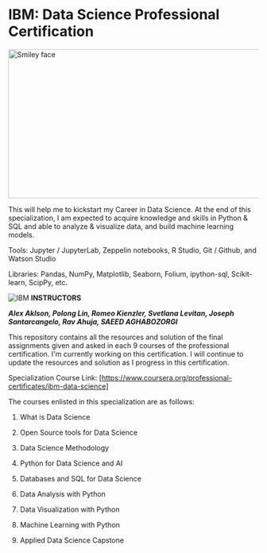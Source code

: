 # IBM: Data Science Professional Certification

<img src="https://i.imgur.com/YCFnjvg.png" alt="Smiley face" height="300" width="600">

This will help me to kickstart my Career in Data Science. At the end of this specialization, I am expected to acquire knowledge and skills in Python & SQL and able to analyze & visualize data, and build machine learning models.

Tools: Jupyter / JupyterLab, Zeppelin notebooks, R Studio, Git / Github, and Watson Studio

Libraries: Pandas, NumPy, Matplotlib, Seaborn, Folium, ipython-sql, Scikit-learn, ScipPy, etc.

![IBM](http://i.imgur.com/Qktqnu1.png) **INSTRUCTORS**

***Alex Aklson, Polong Lin, Romeo Kienzler, Svetlana Levitan, Joseph Santarcangelo, Rav Ahuja, SAEED AGHABOZORGI***

This repository contains all the resources and solution of the final assignments given and asked in each 9 courses of the professional certification. I'm currently working on this certification. I will continue to update the resources and solution as I progress in this certification.

Specialization Course Link: [https://www.coursera.org/professional-certificates/ibm-data-science]

The courses enlisted in this specialization are as follows:

1. What is Data Science

2. Open Source tools for Data Science

3. Data Science Methodology

4. Python for Data Science and AI

5. Databases and SQL for Data Science

6. Data Analysis with Python

7. Data Visualization with Python

8. Machine Learning with Python

9. Applied Data Science Capstone
